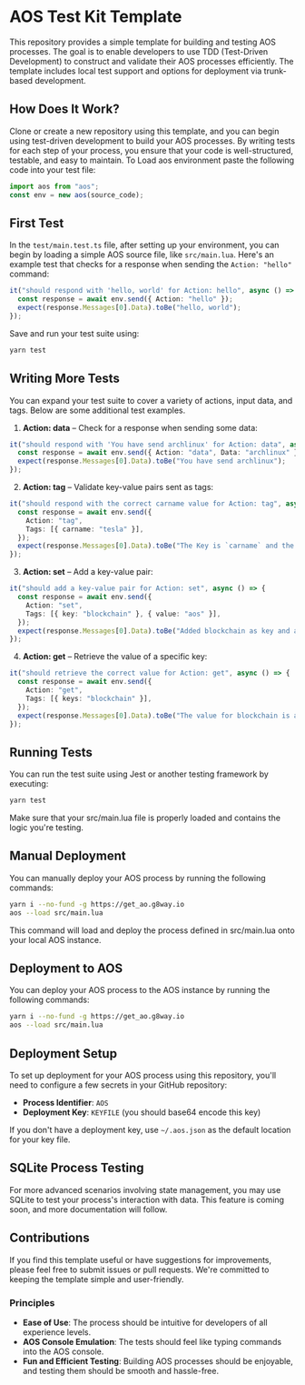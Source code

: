 # AOS Test Kit Template

This repository provides a simple template for building and testing AOS processes. The goal is to enable developers to use TDD (Test-Driven Development) to construct and validate their AOS processes efficiently. The template includes local test support and options for deployment via trunk-based development.

## How Does It Work?

Clone or create a new repository using this template, and you can begin using test-driven development to build your AOS processes. By writing tests for each step of your process, you ensure that your code is well-structured, testable, and easy to maintain. To Load aos environment paste the following code into your test file:

```ts
import aos from "aos";
const env = new aos(source_code);
```

## First Test

In the `test/main.test.ts` file, after setting up your environment, you can begin by loading a simple AOS source file, like `src/main.lua`. Here's an example test that checks for a response when sending the `Action: "hello"` command:

```ts
it("should respond with 'hello, world' for Action: hello", async () => {
  const response = await env.send({ Action: "hello" });
  expect(response.Messages[0].Data).toBe("hello, world");
});
```

Save and run your test suite using:

```bash
yarn test
```
## Writing More Tests

You can expand your test suite to cover a variety of actions, input data, and tags. Below are some additional test examples.

1. **Action: data** – Check for a response when sending some data:

```ts
it("should respond with 'You have send archlinux' for Action: data", async () => {
  const response = await env.send({ Action: "data", Data: "archlinux" });
  expect(response.Messages[0].Data).toBe("You have send archlinux");
});
```

2. **Action: tag** – Validate key-value pairs sent as tags:

```ts
it("should respond with the correct carname value for Action: tag", async () => {
  const response = await env.send({
    Action: "tag",
    Tags: [{ carname: "tesla" }],
  });
  expect(response.Messages[0].Data).toBe("The Key is `carname` and the value is tesla");
});
```

3. **Action: set** – Add a key-value pair:

```ts
it("should add a key-value pair for Action: set", async () => {
  const response = await env.send({
    Action: "set",
    Tags: [{ key: "blockchain" }, { value: "aos" }],
  });
  expect(response.Messages[0].Data).toBe("Added blockchain as key and aos as value");
});
```

4. **Action: get** – Retrieve the value of a specific key:

```ts
it("should retrieve the correct value for Action: get", async () => {
  const response = await env.send({
    Action: "get",
    Tags: [{ keys: "blockchain" }],
  });
  expect(response.Messages[0].Data).toBe("The value for blockchain is aos");
});
```
## Running Tests

You can run the test suite using Jest or another testing framework by executing:

```bash
yarn test
```
Make sure that your src/main.lua file is properly loaded and contains the logic you're testing.

## Manual Deployment
You can manually deploy your AOS process by running the following commands:
```bash
yarn i --no-fund -g https://get_ao.g8way.io
aos --load src/main.lua
```
This command will load and deploy the process defined in src/main.lua onto your local AOS instance.

## Deployment to AOS

You can deploy your AOS process to the AOS instance by running the following commands:

```bash
yarn i --no-fund -g https://get_ao.g8way.io
aos --load src/main.lua
```
## Deployment Setup

To set up deployment for your AOS process using this repository, you'll need to configure a few secrets in your GitHub repository:

- **Process Identifier**: `AOS`
- **Deployment Key**: `KEYFILE` (you should base64 encode this key)

If you don't have a deployment key, use `~/.aos.json` as the default location for your key file.

## SQLite Process Testing

For more advanced scenarios involving state management, you may use SQLite to test your process's interaction with data. This feature is coming soon, and more documentation will follow.

## Contributions

If you find this template useful or have suggestions for improvements, please feel free to submit issues or pull requests. We're committed to keeping the template simple and user-friendly.

### Principles

- **Ease of Use**: The process should be intuitive for developers of all experience levels.
- **AOS Console Emulation**: The tests should feel like typing commands into the AOS console.
- **Fun and Efficient Testing**: Building AOS processes should be enjoyable, and testing them should be smooth and hassle-free.
